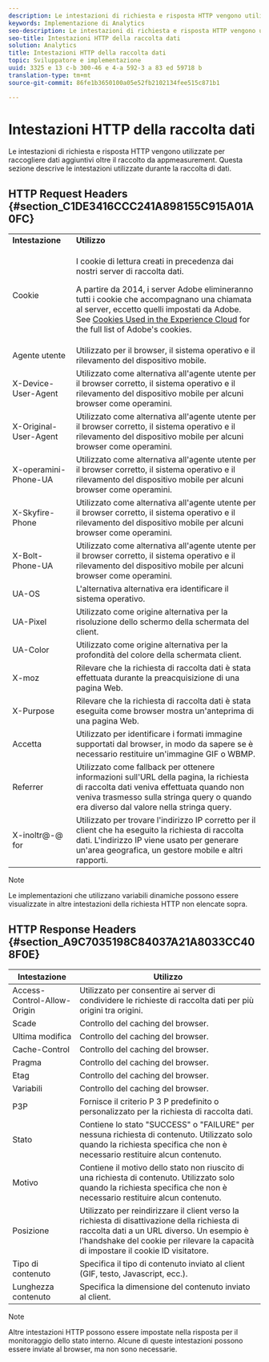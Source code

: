 ```yaml
---
description: Le intestazioni di richiesta e risposta HTTP vengono utilizzate per raccogliere dati aggiuntivi oltre il raccolto da appmeasurement. Questa sezione descrive le intestazioni utilizzate durante la raccolta di dati.
keywords: Implementazione di Analytics
seo-description: Le intestazioni di richiesta e risposta HTTP vengono utilizzate per raccogliere dati aggiuntivi oltre il raccolto da appmeasurement. Questa sezione descrive le intestazioni utilizzate durante la raccolta di dati.
seo-title: Intestazioni HTTP della raccolta dati
solution: Analytics
title: Intestazioni HTTP della raccolta dati
topic: Sviluppatore e implementazione
uuid: 3325 e 13 c-b 300-46 e 4-a 592-3 a 83 ed 59718 b
translation-type: tm+mt
source-git-commit: 86fe1b3650100a05e52fb2102134fee515c871b1

---
```



# Intestazioni HTTP della raccolta dati

Le intestazioni di richiesta e risposta HTTP vengono utilizzate per raccogliere dati aggiuntivi oltre il raccolto da appmeasurement. Questa sezione descrive le intestazioni utilizzate durante la raccolta di dati.

## HTTP Request Headers {#section_C1DE3416CCC241A898155C915A01A0FC}

<table id="table_84D1F4B54ABE4423A2EBE840C49D3876"> 
 <tbody> 
  <tr> 
   <td> <b>Intestazione</b> </td> 
   <td> <b>Utilizzo</b> </td> 
  </tr> 
  <tr> 
   <td> Cookie </td> 
   <td> <p>I cookie di lettura creati in precedenza dai nostri server di raccolta dati. </p> <p> A partire da 2014, i server Adobe elimineranno tutti i cookie che accompagnano una chiamata al server, eccetto quelli impostati da Adobe. See <a href="https://marketing.adobe.com/resources/help/en_US/whitepapers/cookies/" format="https" scope="external"> Cookies Used in the Experience Cloud</a> for the full list of Adobe's cookies. </p> </td> 
  </tr> 
  <tr> 
   <td> Agente utente </td> 
   <td> Utilizzato per il browser, il sistema operativo e il rilevamento del dispositivo mobile. </td> 
  </tr> 
  <tr> 
   <td> X-Device-User-Agent </td> 
   <td> Utilizzato come alternativa all'agente utente per il browser corretto, il sistema operativo e il rilevamento del dispositivo mobile per alcuni browser come operamini. </td> 
  </tr> 
  <tr> 
   <td> X-Original-User-Agent </td> 
   <td> Utilizzato come alternativa all'agente utente per il browser corretto, il sistema operativo e il rilevamento del dispositivo mobile per alcuni browser come operamini. </td> 
  </tr> 
  <tr> 
   <td> X-operamini-Phone-UA </td> 
   <td> Utilizzato come alternativa all'agente utente per il browser corretto, il sistema operativo e il rilevamento del dispositivo mobile per alcuni browser come operamini. </td> 
  </tr> 
  <tr> 
   <td> X-Skyfire-Phone </td> 
   <td> Utilizzato come alternativa all'agente utente per il browser corretto, il sistema operativo e il rilevamento del dispositivo mobile per alcuni browser come operamini. </td> 
  </tr> 
  <tr> 
   <td> X-Bolt-Phone-UA </td> 
   <td> Utilizzato come alternativa all'agente utente per il browser corretto, il sistema operativo e il rilevamento del dispositivo mobile per alcuni browser come operamini. </td> 
  </tr> 
  <tr> 
   <td> UA-OS </td> 
   <td> L'alternativa alternativa era identificare il sistema operativo. </td> 
  </tr> 
  <tr> 
   <td> UA-Pixel </td> 
   <td> Utilizzato come origine alternativa per la risoluzione dello schermo della schermata del client. </td> 
  </tr> 
  <tr> 
   <td> UA-Color </td> 
   <td> Utilizzato come origine alternativa per la profondità del colore della schermata client. </td> 
  </tr> 
  <tr> 
   <td> X-moz </td> 
   <td> Rilevare che la richiesta di raccolta dati è stata effettuata durante la preacquisizione di una pagina Web. </td> 
  </tr> 
  <tr> 
   <td> X-Purpose </td> 
   <td> Rilevare che la richiesta di raccolta dati è stata eseguita come browser mostra un'anteprima di una pagina Web. </td> 
  </tr> 
  <tr> 
   <td> Accetta </td> 
   <td> Utilizzato per identificare i formati immagine supportati dal browser, in modo da sapere se è necessario restituire un'immagine GIF o WBMP. </td> 
  </tr> 
  <tr> 
   <td> Referrer </td> 
   <td> Utilizzato come fallback per ottenere informazioni sull'URL della pagina, la richiesta di raccolta dati veniva effettuata quando non veniva trasmesso sulla stringa query o quando era diverso dal valore nella stringa query. </td> 
  </tr> 
  <tr> 
   <td> X-inoltr@-@ for </td> 
   <td> Utilizzato per trovare l'indirizzo IP corretto per il client che ha eseguito la richiesta di raccolta dati. L'indirizzo IP viene usato per generare un'area geografica, un gestore mobile e altri rapporti. </td> 
  </tr> 
 </tbody> 
</table>

>[!NOTE]
>
>Le implementazioni che utilizzano variabili dinamiche possono essere visualizzate in altre intestazioni della richiesta HTTP non elencate sopra.

## HTTP Response Headers {#section_A9C7035198C84037A21A8033CC408F0E}

| **Intestazione** | **Utilizzo** |
|---|---|
| Access-Control-Allow-Origin | Utilizzato per consentire ai server di condividere le richieste di raccolta dati per più origini tra origini. |
| Scade | Controllo del caching del browser. |
| Ultima modifica | Controllo del caching del browser. |
| Cache-Control | Controllo del caching del browser. |
| Pragma | Controllo del caching del browser. |
| Etag | Controllo del caching del browser. |
| Variabili | Controllo del caching del browser. |
| P3P | Fornisce il criterio P 3 P predefinito o personalizzato per la richiesta di raccolta dati. |
| Stato | Contiene lo stato "SUCCESS" o "FAILURE" per nessuna richiesta di contenuto. Utilizzato solo quando la richiesta specifica che non è necessario restituire alcun contenuto. |
| Motivo | Contiene il motivo dello stato non riuscito di una richiesta di contenuto. Utilizzato solo quando la richiesta specifica che non è necessario restituire alcun contenuto. |
| Posizione | Utilizzato per reindirizzare il client verso la richiesta di disattivazione della richiesta di raccolta dati a un URL diverso. Un esempio è l'handshake del cookie per rilevare la capacità di impostare il cookie ID visitatore. |
| Tipo di contenuto | Specifica il tipo di contenuto inviato al client (GIF, testo, Javascript, ecc.). |
| Lunghezza contenuto | Specifica la dimensione del contenuto inviato al client. |

>[!NOTE]
>
>Altre intestazioni HTTP possono essere impostate nella risposta per il monitoraggio dello stato interno. Alcune di queste intestazioni possono essere inviate al browser, ma non sono necessarie.
